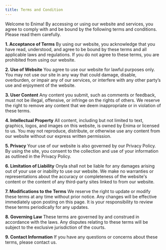 ```yaml
---
title: Terms and Condition
---
```


Welcome to Enima! By accessing or using our website and services, you agree to comply with and be bound by the following terms and conditions. Please read them carefully.

**1. Acceptance of Terms**
By using our website, you acknowledge that you have read, understood, and agree to be bound by these terms and all applicable laws and regulations. If you do not agree to these terms, you are prohibited from using our website.

**2. Use of Website**
You agree to use our website for lawful purposes only. You may not use our site in any way that could damage, disable, overburden, or impair any of our services, or interfere with any other party’s use and enjoyment of the website.

**3. User Content**
Any content you submit, such as comments or feedback, must not be illegal, offensive, or infringe on the rights of others. We reserve the right to remove any content that we deem inappropriate or in violation of these terms.

**4. Intellectual Property**
All content, including but not limited to text, graphics, logos, and images on this website, is owned by Enima or licensed to us. You may not reproduce, distribute, or otherwise use any content from our website without our express written permission.

**5. Privacy**
Your use of our website is also governed by our Privacy Policy. By using the site, you consent to the collection and use of your information as outlined in the Privacy Policy.

**6. Limitation of Liability**
Onyla shall not be liable for any damages arising out of your use or inability to use our website. We make no warranties or representations about the accuracy or completeness of the website's content or the content of any third-party sites linked to from our website.

**7. Modifications to the Terms**
We reserve the right to update or modify these terms at any time without prior notice. Any changes will be effective immediately upon posting on this page. It is your responsibility to review these terms periodically for any updates.

**8. Governing Law**
These terms are governed by and construed in accordance with the laws. Any disputes relating to these terms will be subject to the exclusive jurisdiction of the courts.

**9. Contact Information**
If you have any questions or concerns about these terms, please contact us.
